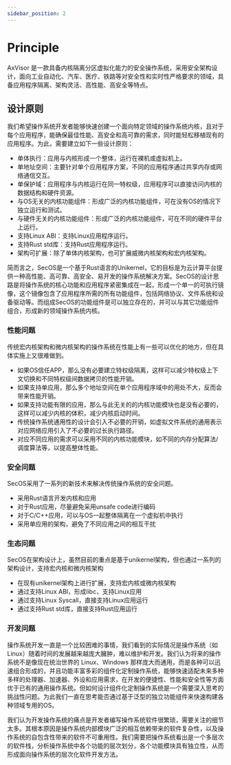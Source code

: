 ```yaml
---
sidebar_position: 2
---
```


# Principle

AxVisor 是一款具备内核隔离分区虚拟化能力的安全操作系统，采用安全架构设计，面向工业自动化、汽车、医疗、铁路等对安全性和实时性严格要求的领域，具备应用程序隔离、架构灵活、高性能、高安全等特点。

## 设计原则
我们希望操作系统开发者能够快速创建一个面向特定领域的操作系统内核，且对于每个应用程序，能确保最佳性能、高安全和高可靠的需求，同时能轻松移植现有的应用程序。为此，需要建立如下一些设计原则：
-   单体执行：应用与内核形成一个整体，运行在裸机或虚拟机上。
-   单地址空间：主要针对单个应用程序方案，不同的应用程序通过共享内存或网络通信交互。
-   单保护域：应用程序与内核运行在同一特权级，应用程序可以直接访问内核的数据结构和硬件资源。
-   与OS无关的内核功能组件：形成广泛的内核功能组件，可在没有OS的情况下独立运行和测试。
-   与硬件无关的内核功能组件：形成广泛的内核功能组件，可在不同的硬件平台上运行。
-   支持Linux ABI：支持Linux应用程序运行。
-   支持Rust std库：支持Rust应用程序运行。
-   架构可扩展：除了单体内核架构，也可扩展威微内核架构和宏内核架构。

简而言之，SecOS是一个基于Rust语言的Unikernel，它的目标是为云计算平台提供一种高性能、高可靠、高安全、易开发的操作系统解决方案。SecOS的设计思路是将操作系统的核心功能和应用程序紧密集成在一起，形成一个单一的可执行镜像，这个镜像包含了应用程序所需的所有功能组件，包括网络协议、文件系统和设备驱动等。而组成SecOS的功能组件是可以独立存在的，并可以与其它功能组件组合，形成新的领域操作系统内核。

### 性能问题
传统宏内核架构和微内核架构的操作系统在性能上有一些可以优化的地方，但在具体实施上又很难做到。

-   如果OS信任APP，那么没有必要建立特权级隔离，这样可以减少特权级上下文切换和不同特权级间数据拷贝的性能开销。
-   如果支持单应用，那么多个地址空间在单个应用程序域中的用处不大，反而会带来性能开销。
-   如果支持功能有限的应用，那么与此无关的的内核功能模块也是没有必要的，这样可以减少内核的体积，减少内核启动时间。
-   传统操作系统通用性的设计会引入不必要的开销，如虚拟文件系统的通用表示对应网络应用引入了不必要的过长执行路径。
-   对应不同应用的需求可以采用不同的内核功能模块，如不同的内存分配算法/调度算法等，以提高整体性能。

### 安全问题
SecOS采用了一系列的新技术来解决传统操作系统的安全问题。

-   采用Rust语言开发内核和应用
-   对于Rust应用，尽量避免采用unsafe code进行编码
-   对于C/C++应用，可以与OS一起整体隔离在一个虚拟机中执行
-   采用单应用的架构，避免了不同应用之间的相互干扰

### 生态问题
SecOS在架构设计上，虽然目前的重点是基于unikernel架构，但也通过一系列的架构设计，支持宏内核和微内核架构

-   在现有unikernel架构上进行扩展，支持宏内核或微内核架构
-   通过支持Linux ABI，形成libc，支持Linux应用
-   通过支持Linux Syscall，直接支持Linux应用运行
-   通过支持Rust std库，直接支持Rust应用运行

### 开发问题
操作系统开发一直是一个比较困难的事情，我们看到的实际情况是操作系统（如Linux）随着时间的发展越来越庞大臃肿，难以维护和开发。我们认为将来的操作系统不是像现在统治世界的 Linux、Windows 那样庞大而通用，而是各种可以迅速组合形成的，并且功能丰富多彩的组件化定制操作系统，能够快速适配未来多种多样的处理器、加速器、外设和应用需求，在开发的便捷性、性能和安全性等方面优于已有的通用操作系统。但如何设计组件化定制操作系统是一个需要深入思考的挑战性问题。为此我们一直在思考能否通过基于泛型的独立功能组件来快速构建各种领域专用的OS。

我们认为开发操作系统的痛点是开发者编写操作系统软件很繁琐，需要关注的细节太多。其根本原因是操作系统内部模块广泛的相互依赖带来的软件复杂性，以及操作系统的自包含性带来的软件不可重用性。我们需要把操作系统看出是一个多层次的软件栈，分析操作系统中各个功能的层次划分，各个功能模块具有独立性，从而形成面向操作系统的层次化软件开发方法。

